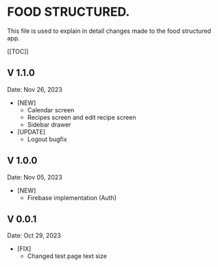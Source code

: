 # FOOD STRUCTURED.
This file is used to explain in detail changes made to the food structured app.
​
<!-- TOC -->
  [[TOC]]

## V 1.1.0
Date: Nov 26, 2023
* [NEW]
  * Calendar screen
  * Recipes screen and edit recipe screen
  * Sidebar drawer
* [UPDATE]
  * Logout bugfix

## V 1.0.0
Date: Nov 05, 2023
* [NEW]
  * Firebase implementation (Auth)

## V 0.0.1
Date: Oct 29, 2023
* [FIX]
  * Changed test page text size